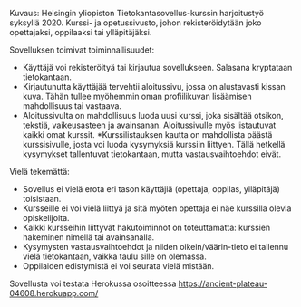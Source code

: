 Kuvaus: Helsingin yliopiston Tietokantasovellus-kurssin harjoitustyö syksyllä 2020. Kurssi- ja opetussivusto, johon rekisteröidytään joko opettajaksi, oppilaaksi tai ylläpitäjäksi.

Sovelluksen toimivat toiminnallisuudet:
* Käyttäjä voi rekisteröityä tai kirjautua sovellukseen. Salasana kryptataan tietokantaan.
* Kirjautunutta käyttäjää tervehtii aloitussivu, jossa on alustavasti kissan kuva. Tähän tullee myöhemmin oman profiilikuvan lisäämisen mahdollisuus tai vastaava.
* Aloitussivulta on mahdollisuus luoda uusi kurssi, joka sisältää otsikon, tekstiä, vaikeusasteen ja avainsanan. Aloitussivulle myös listautuvat kaikki omat kurssit.
*Kurssilistauksen kautta on mahdollista päästä kurssisivulle, josta voi luoda kysymyksiä kurssiin liittyen. Tällä hetkellä kysymykset tallentuvat tietokantaan, mutta vastausvaihtoehdot eivät.

Vielä tekemättä:
* Sovellus ei vielä erota eri tason käyttäjiä (opettaja, oppilas, ylläpitäjä) toisistaan.
* Kursseille ei voi vielä liittyä ja sitä myöten opettaja ei näe kurssilla olevia opiskelijoita.
* Kaikki kursseihin liittyvät hakutoiminnot on toteuttamatta: kurssien hakeminen nimellä tai avainsanalla.
* Kysymysten vastausvaihtoehdot ja niiden oikein/väärin-tieto ei tallennu vielä tietokantaan, vaikka taulu sille on olemassa.
* Oppilaiden edistymistä ei voi seurata vielä mistään.

Sovellusta voi testata Herokussa osoitteessa https://ancient-plateau-04608.herokuapp.com/

